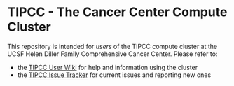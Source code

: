 # TIPCC - The Cancer Center Compute Cluster

This repository is intended for _users_ of the TIPCC compute cluster at the UCSF Helen Diller Family Comprehensive Cancer Center.  Please refer to:
* the [TIPCC User Wiki](https://github.com/UCSF-TI/TIPCC/wiki) for help and information using the cluster
* the [TIPCC Issue Tracker](https://github.com/UCSF-TI/TIPCC/issues/) for current issues and reporting new ones


